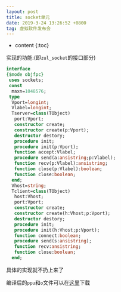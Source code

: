 ```yaml
---
layout: post
title: socket单元
date: 2019-3-24 13:26:52 +0800
tag: 虚拟软件发布会
---
```


* content
{:toc}

实现的功能:(即`zul_socket`的接口部分)
```pascal
interface
{$mode objfpc}
 uses sockets;
 const
  maxn=1048576;
 type
  Vport=longint;
  Vlabel=longint;
  Tserver=class(TObject)
   port:Vport;
   constructor create;
   constructor create(p:Vport);
   destructor destory;
   procedure init;
   procedure init(p:Vport);
   function accept:Vlabel;
   procedure send(a:ansistring;p:Vlabel);
   function recv(p:Vlabel):ansistring;
   function close(p:Vlabel):boolean;
   function close:boolean;
  end;
  Vhost=string;
  Tclient=class(TObject)
   host:Vhost;
   port:Vport;
   constructor create;
   constructor create(h:Vhost;p:Vport);
   destructor destory;
   procedure init;
   procedure init(h:Vhost;p:Vport);
   function connect:boolean;
   procedure send(s:ansistring);
   function recv:ansistring;
   function close:boolean;
  end;
```
具体的实现就不扔上来了

编译后的`ppu`和`o`文件可以在[这里](https://github.com/zhuchengyang0207/zul_socket)下载